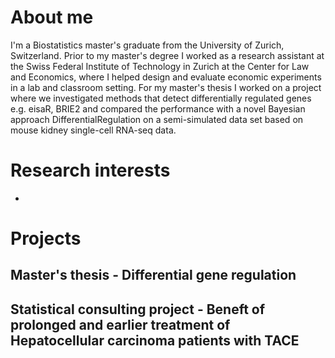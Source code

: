 # About me
I'm a Biostatistics master's graduate from the University of Zurich, Switzerland. Prior to my master's degree I worked as a research assistant at the Swiss Federal Institute of Technology in Zurich at the Center for Law and Economics, where I helped design and evaluate economic experiments in a lab and classroom setting. For my master's thesis I worked on a project where we investigated methods that detect differentially regulated genes e.g. eisaR, BRIE2 and compared the performance with a novel Bayesian approach DifferentialRegulation on a semi-simulated data set based on mouse kidney single-cell RNA-seq data.

# Research interests
-

# Projects
## Master's thesis - Differential gene regulation

## Statistical consulting project - Beneft of prolonged and earlier treatment of Hepatocellular carcinoma patients with TACE
